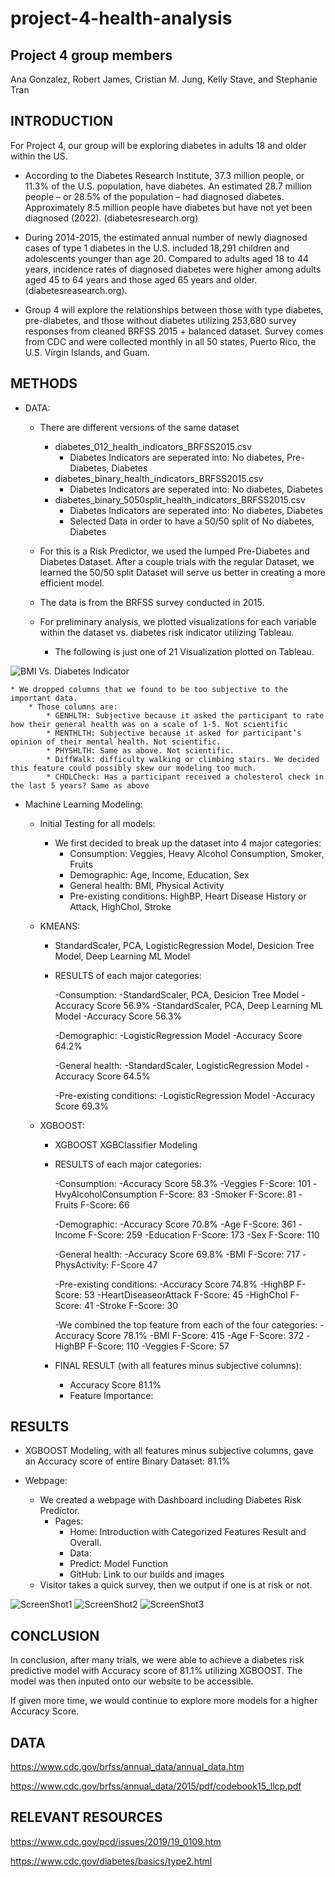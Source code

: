 # project-4-health-analysis

## Project 4 group members
Ana Gonzalez, Robert James, Cristian M. Jung, Kelly Stave, and Stephanie Tran

## INTRODUCTION

For Project 4, our group will be exploring diabetes in adults 18 and older within the US.

* According to the Diabetes Research Institute, 37.3 million people, or 11.3% of the U.S. population, have diabetes. An estimated 28.7 million people – or 28.5% of the population – had diagnosed diabetes. Approximately 8.5 million people have diabetes but have not yet been diagnosed (2022). (diabetesresearch.org)

* During 2014-2015, the estimated annual number of newly diagnosed cases of type 1 diabetes in the U.S. included 18,291 children and adolescents younger than age 20. Compared to adults aged 18 to 44 years, incidence rates of diagnosed diabetes were higher among adults aged 45 to 64 years and those aged 65 years and older. (diabetesreasearch.org).

* Group 4 will explore the relationships between those with type diabetes, pre-diabetes, and those without diabetes utilizing 253,680 survey responses from cleaned BRFSS 2015 + balanced dataset. Survey comes from CDC and were collected monthly in all 50 states, Puerto Rico, the U.S. Virgin Islands, and Guam.

## METHODS

* DATA:
	* There are different versions of the same dataset
		* diabetes_012_health_indicators_BRFSS2015.csv
			* Diabetes Indicators are seperated into: No diabetes, Pre-Diabetes, Diabetes
		* diabetes_binary_health_indicators_BRFSS2015.csv
			* Diabetes Indicators are seperated into: No diabetes, Diabetes
		* diabetes_binary_5050split_health_indicators_BRFSS2015.csv
			* Diabetes Indicators are seperated into: No diabetes, Diabetes
			* Selected Data in order to have a 50/50 split of No diabetes, Diabetes
	* For this is a Risk Predictor, we used the lumped Pre-Diabetes and Diabetes Dataset. After a couple trials with the regular Dataset, we learned 		the 50/50 split Dataset will serve us better in creating a more efficient model.
	* The data is from the BRFSS survey conducted in 2015.
	
	* For preliminary analysis, we plotted visualizations for each variable within the dataset vs. diabetes risk indicator utilizing Tableau.
		* The following is just one of 21 Visualization plotted on Tableau.

![BMI Vs. Diabetes Indicator](/Cristian/Diabetes_Patient_Count_per_Variable_Ver2/BMI_Vs_Diabetes_Indicator.png)

	* We dropped columns that we found to be too subjective to the important data.
		* Those columns are:
			* GENHLTH: Subjective because it asked the participant to rate how their general health was on a scale of 1-5. Not scientific
			* MENTHLTH: Subjective because it asked for participant’s opinion of their mental health. Not scientific.
			* PHYSHLTH: Same as above. Not scientific.
			* DiffWalk: difficulty walking or climbing stairs. We decided this feature could possibly skew our modeling too much.
			* CHOLCheck: Has a participant received a cholesterol check in the last 5 years? Same as above
		
* Machine Learning Modeling:
	* Initial Testing for all models:
		* We first decided to break up the dataset into 4 major categories:
			* Consumption: Veggies, Heavy Alcohol Consumption, Smoker, Fruits
			* Demographic: Age, Income, Education, Sex
			* General health: BMI, Physical Activity
			* Pre-existing conditions: HighBP, Heart Disease History or Attack, HighChol, Stroke
	* KMEANS:
		* StandardScaler, PCA, LogisticRegression Model, Desicion Tree Model, Deep Learning ML Model
		* RESULTS of each major categories:
			
			
			-Consumption:
				-StandardScaler, PCA, Desicion Tree Model
					-Accuracy Score 56.9%
				-StandardScaler, PCA, Deep Learning ML Model
					-Accuracy Score 56.3%
			
			-Demographic:
				-LogisticRegression Model
					-Accuracy Score 64.2%
			
			-General health:
				-StandardScaler, LogisticRegression Model
					-Accuracy Score 64.5%
			
			-Pre-existing conditions:
				-LogisticRegression Model
					-Accuracy Score 69.3%
	
	
	* XGBOOST:
		* XGBOOST XGBClassifier Modeling	
		* RESULTS of each major categories:
			
			
			-Consumption:
				-Accuracy Score 58.3%
				-Veggies F-Score: 101
				-HvyAlcoholConsumption F-Score: 83
				-Smoker F-Score: 81
				-Fruits F-Score: 66
			
			-Demographic:
				-Accuracy Score 70.8%
				-Age F-Score: 361
				-Income F-Score: 259
				-Education F-Score: 173
				-Sex F-Score: 110
			
			-General health:
				-Accuracy Score 69.8%
				-BMI F-Score: 717
				-PhysActivity: F-Score 47
			
			-Pre-existing conditions:
				-Accuracy Score 74.8%
				-HighBP F-Score: 53
				-HeartDiseaseorAttack F-Score: 45
				-HighChol F-Score: 41
				-Stroke F-Score: 30
			
			-We combined the top feature from each of the four categories:
				-Accuracy Score 78.1%
				-BMI F-Score: 415
				-Age F-Score: 372
				-HighBP F-Score: 110
				-Veggies F-Score: 57
		
		* FINAL RESULT (with all features minus subjective columns):
			* Accuracy Score 81.1%
			* Feature Importance:

## RESULTS
* XGBOOST Modeling, with all features minus subjective columns, gave an Accuracy score of entire Binary Dataset: 81.1%

* Webpage:
	* We created a webpage with Dashboard including Diabetes Risk Predictor.
		* Pages:
			* Home: Introduction with Categorized Features Result and Overall.
			* Data: 
			* Predict: Model Function
			* GitHub: Link to our builds and images
	* Visitor takes a quick survey, then we output if one is at risk or not.
	
![ScreenShot1](/Webpage/Screenshot1.png)
![ScreenShot2](/Webpage/Screenshot2.png)
![ScreenShot3](/Webpage/Screenshot3.png)

## CONCLUSION

In conclusion, after many trials, we were able to achieve a diabetes risk predictive model with Accuracy score of 81.1% utilizing XGBOOST. The model was then inputed onto our website to be accessible.

If given more time, we would continue to explore more models for a higher Accuracy Score.

## DATA
https://www.cdc.gov/brfss/annual_data/annual_data.htm

https://www.cdc.gov/brfss/annual_data/2015/pdf/codebook15_llcp.pdf

## RELEVANT RESOURCES
https://www.cdc.gov/pcd/issues/2019/19_0109.htm

https://www.cdc.gov/diabetes/basics/type2.html
